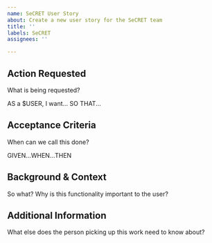 ```yaml
---
name: SeCRET User Story
about: Create a new user story for the SeCRET team
title: ''
labels: SeCRET
assignees: ''

---
```


## Action Requested
What is being requested? 

AS a $USER, I want... SO THAT...

## Acceptance Criteria
When can we call this done?

GIVEN...WHEN...THEN

## Background & Context
So what? Why is this functionality important to the user?

## Additional Information
What else does the person picking up this work need to know about?